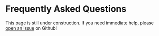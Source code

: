 # Frequently Asked Questions

This page is still under construction. If you need immediate help, please [open an issue](https://github.com/OpenOmics/cyte-seek/issues) on Github!

